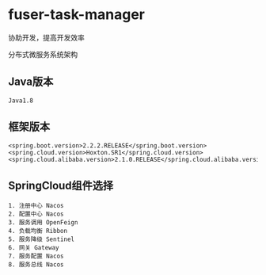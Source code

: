 # fuser-task-manager

协助开发，提高开发效率

分布式微服务系统架构

## Java版本
```text
Java1.8
```

## 框架版本
```text
<spring.boot.version>2.2.2.RELEASE</spring.boot.version>
<spring.cloud.version>Hoxton.SR1</spring.cloud.version>
<spring.cloud.alibaba.version>2.1.0.RELEASE</spring.cloud.alibaba.version>
```

## SpringCloud组件选择
```text
1. 注册中心 Nacos
2. 配置中心 Nacos
3. 服务调用 OpenFeign
4. 负载均衡 Ribbon
5. 服务降级 Sentinel
6. 网关 Gateway
7. 服务配置 Nacos
8. 服务总线 Nacos
```